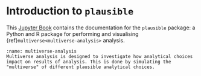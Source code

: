 Introduction to `plausible`
============================

This [Jupyter Book](https://jupyterbook.org/) contains the documentation for the `plausible` package: a Python and R package for performing and visualising {ref}`multiverse<multiverse-analysis>` analysis. 

```{admonition} What is multiverse analysis?
:name: multiverse-analysis
Multiverse analysis is designed to investigate how analytical choices impact on results of analysis. This is done by simulating the "multiverse" of different plausible analytical choices.
```

[//]: # (TODO: quick links here)